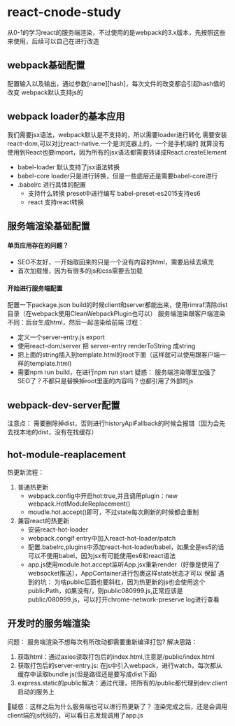 # react-cnode-study
从0-1的学习react的服务端渲染，不过使用的是webpack的3.x版本，先按照这些来使用，后续可以自己在进行改造

## webpack基础配置
配置输入以及输出，通过参数[name][hash]，每次文件的改变都会引起hash值的改变
webpack默认支持js的


## webpack loader的基本应用
我们需要jsx语法，webpack默认是不支持的，所以需要loader进行转化
需要安装react-dom,可以对比react-native.一个是浏览器上的，一个是手机端的
就算没有使用到React也要import，因为所有的jsx语法都需要转译成React.createElement
+ babel-loader 默认支持了jsx语法转换
+ babel-core loader只是进行转换，但是一些底层还是需要babel-core进行
+ .babelrc 进行具体的配置
    - 支持什么转换  preset中进行编写 babel-preset-es2015支持es6
    - react 支持react转换


## 服务端渲染基础配置

#### 单页应用存在的问题？
+ SEO不友好，一开始取回来的只是一个没有内容的html，需要后续去填充
+ 首次加载慢，因为有很多的js和css需要去加载

#### 开始进行服务端配置
配置一下package.json build的时候client和server都能出来，使用rimraf清除dist目录（在webpack使用CleanWebpackPlugin也可以）
服务端渲染跟客户端渲染不同：后台生成html，然后一起渲染给前端
过程：
+ 定义一个server-entry.js export <App />
+ 使用react-dom/server 把 server-entry renderToString 成string
+ 把上面的string插入到template.html的root下面（这样就可以使用跟客户端一样的template.html)
+ 需要npm run build，在进行npm run start
疑惑： 
    服务端渲染哪里加强了SEO了？不都只是替换掉root里面的内容吗？也都引用了外部的js


## webpack-dev-server配置
注意点： 需要删除掉dist，否则进行historyApiFallback的时候会报错（因为会先去找本地的dist，没有在找缓存）

## hot-module-reaplacement
热更新流程：
1. 普通热更新
    + webpack.config中开启hot:true,并且调用plugin：new webpack.HotModuleReplacement()
    + moudle.hot.accept()即可，不过state每次刷新的时候都会重制
2. 兼容react的热更新
    + 安装react-hot-loader
    + webpack.congif entry中加入react-hot-loader/patch
    + 配置.babelrc,plugins中添加react-hot-loader/babel，如果全是es5的话可以不使用babel，因为jsx有可能使用es6和react语法
    + app.js使用module.hot.accept监听App.jsx重新render（好像是使用了websocket推送），AppContainer进行包裹这样state状态才可以   保留
遇到的坑：
    为啥public后面也要斜杠，因为热更新的js也会使用这个publicPath，如果没有/，则public080999.js,正常应该是public/080999.js，可以打开chrome-network-preserve log进行查看

## 开发时的服务端渲染
问题： 服务端渲染不想每次有所改动都需要重新编译打包?
解决思路： 
1. 获取html：通过axios读取打包后的index.html,注意是/public/index.html
2. 获取打包后的server-entry.js: 在js中引入webpack，进行watch，每次都从缓存中读取bundle.js(但是路径还是要写成dist下面)
3. express.static的public解决：通过代理，把所有的/public都代理到dev:client启动的服务上

疑惑：这样之后为什么服务端也可以进行热更新了？
渲染完成之后，还是会调用client端的js代码的，可以看日志发现调用了app.js

